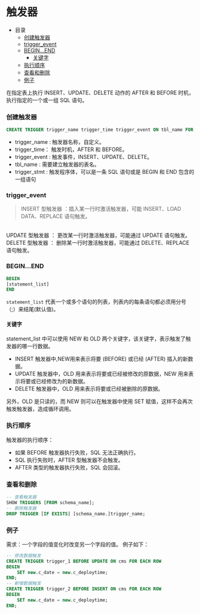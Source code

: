 # 触发器

- 目录
    - [创建触发器](#创建触发器)
    - [trigger_event](#trigger_event)
    - [BEGIN...END](#BEGIN...END)
        - [关键字](#关键字)
    - [执行顺序](#执行顺序)
    - [查看和删除](#查看和删除)
    - [例子](#例子)

在指定表上执行 INSERT、UPDATE、DELETE 动作的 AFTER 和 BEFORE 时机，执行指定的一个或一组 SQL 语句。

### 创建触发器

``` SQL
CREATE TRIGGER trigger_name trigger_time trigger_event ON tbl_name FOR EACH ROW trigger_stmt
```

- trigger_name : 触发器名称，自定义。
- trigger_time： 触发时机，AFTER 和 BEFORE。
- trigger_event : 触发事件，INSERT、UPDATE、DELETE。
- tbl_name : 需要建立触发器的表名。
- trigger_stmt : 触发程序体，可以是一条 SQL 语句或是 BEGIN 和 END 包含的一组语句

### trigger_event

> INSERT 型触发器 ：插入某一行时激活触发器，可能 INSERT、LOAD DATA、REPLACE 语句触发。
<br>
UPDATE 型触发器 ： 更改某一行时激活触发器，可能通过 UPDATE 语句触发。
<br>
DELETE 型触发器 ： 删除某一行时激活触发器，可能通过 DELETE、REPLACE 语句触发。

### BEGIN...END

``` SQL
BEGIN
[statement_list]
END
```
`statement_list` 代表一个或多个语句的列表，列表内的每条语句都必须用分号（;）来结尾(默认值)。

#### 关键字

statement_list 中可以使用 NEW 和 OLD 两个关键字，该关键字，表示触发了触发器的哪一行数据。
- INSERT 触发器中,NEW用来表示将要 (BEFORE) 或已经 (AFTER) 插入的新数据。
- UPDATE 触发器中，OLD 用来表示将要或已经被修改的原数据，NEW 用来表示将要或已经修改为的新数据。
- DELETE 触发器中，OLD 用来表示将要或已经被删除的原数据。

另外，OLD 是只读的，而 NEW 则可以在触发器中使用 SET 赋值，这样不会再次触发触发器，造成循环调用。

### 执行顺序

触发器的执行顺序：
- 如果 BEFORE 触发器执行失败，SQL 无法正确执行。
- SQL 执行失败时，AFTER 型触发器不会触发。
- AFTER 类型的触发器执行失败，SQL 会回滚。

### 查看和删除

``` SQL
-- 查看触发器
SHOW TRIGGERS [FROM schema_name];
-- 删除触发器
DROP TRIGGER [IF EXISTS] [schema_name.]trigger_name;
```

### 例子

需求：一个字段的值变化时改变另一个字段的值。
例子如下：
``` SQL
-- 修改数据触发
CREATE TRIGGER trigger_1 BEFORE UPDATE ON cms FOR EACH ROW
BEGIN
	SET new.c_date = new.c_deploytime;
END;
-- 新增数据触发
CREATE TRIGGER trigger_2 BEFORE INSERT ON cms FOR EACH ROW
BEGIN
	SET new.c_date = new.c_deploytime;
END;
```
